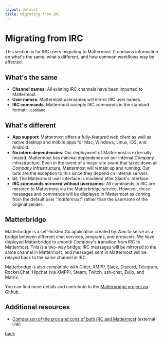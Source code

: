 ```yaml
---
layout: default
title: Migrating from IRC
---
```


# Migrating from IRC

This section is for IRC users migrating to Mattermost. It contains information on what's the same, what's different, and how common workflows may be affected.

## What's the same

* **Channel names**: All existing IRC channels have been imported to Mattermost.
* **User names**: Mattermost usernames will mirror IRC user names.
* **IRC commands**: Mattermost accepts IRC commands in the standard format: ```!command```.

## What's different

* **App support**: Mattermost offers a fully-featured web client as well as native desktop and mobile apps for Mac, Windows, Linux, iOS, and Android.
* **No intern dependencies**: Our deployment of Mattermost is externally hosted. Mattermost has minimal dependence on our internal _Company_ infrastructure. Even in the event of a major site event that takes down all _Company_ infrastructure, Mattermost will remain up and running. Our bots are the exception to this since they depend on internal servers.
* **UI**: The Mattermost user interface is modeled after Slack's interface.
* **IRC commands mirrored without usernames**: All commands in IRC are mirrored to Mattermost via the Matterbridge service. However, these messages and commands will be displayed in Mattermost as coming from the default user "*mattermost*" rather than the username of the original sender.

## Matterbridge

Matterbridge is a self-hosted Go application created by Wim to serve as a bridge between different chat services, programs, and protocols. We have deployed Matterbridge to smooth _Company_'s transition from IRC to Mattermost. This is a two-way bridge: IRC messages will be mirrored to the same channel in Mattermost, and messages sent in Mattermost will be relayed back to the same channel in IRC.

Matterbridge is also compatible with Gitter, XMPP, Slack, Discord, Telegram, Rocket.Chat, Hipchat (via XMPP), Steam, Twitch, ssh-chat, Zulip, and Matrix.

You can find more details and contribute to the [Matterbridge project on Github](https://github.com/42wim/matterbridge).

## Additional resources

* [Comparison of the pros and cons of both IRC and Mattermost](https://www.slant.co/versus/4557/12763/~irc_vs_mattermost) (external link)

[back](./)
